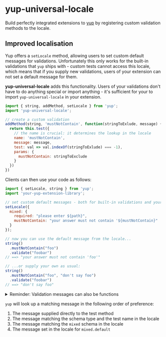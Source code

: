 # yup-universal-locale

Build perfectly integrated extensions to [yup](https://github.com/jquense/yup) by registering custom validation methods to the locale.

## Improved localisation

Yup offers a `setLocale` method, allowing users to set custom default messages for validations. Unfortunately this only works for the built-in validations that `yup` ships with - custom tests cannot access this locale, which means that if you supply new validations, users of your extension can not set a default message for them.

**yup-universal-locale** adds this functionality. Users of your validations don't have to do anything special or import anything - it's sufficient for your to import `yup-universal-locale` in your extension.

```javascript
import { string, addMethod, setLocale } from 'yup';
import 'yup-universal-locale';

// create a custom validation
addMethod(string, 'mustNotContain', function(stringToExlude, message) {
  return this.test({
    // the name is crucial: it determines the lookup in the locale
    name: 'mustNotContain', 
    message: message,
    test: val => val.indexOf(stringToExlude) === -1),
    params: {
      mustNotContain: stringToExclude
    }
  })
})
```

Clients can then use your code as follows:

```javascript
import { setLocale, string } from 'yup';
import 'your-yup-extension-library';

// set custom default messages - both for built-in validations and your own
setLocale({
  mixed: {
    required: "please enter ${path}",
    mustNotContain: "your answer must not contain '${mustNotContain}"
  }
});

// now you can use the default message from the locale...
string()
  .mustNotContain("foo")
  .validate("foobar") 
// ==> "your answer must not contain 'foo'"

// ...or supply your own as usual:
string()
  .mustNotContain("foo", "don't say foo")
  .validate("foobar") 
// ==> "don't say foo"
```

<details>
  <summary>Reminder: Validation messages can also be functions</summary>
  
  For fully dynamic control over the message, instead of setting it to a string, you can set it to a function that returns a string. `yup` will pass in an options object with the following entries:

  - path,
  - value,
  - originalValue (before casts and transformations),
  - label
  - *for custom tests*, any values passed into the `params` option when the test was defined
  - some *built-in tests* have additional parameters as well, check the [yup documentation](https://github.com/jquense/yup)

  (This is just part of the core yup library.)
</details>

`yup` will look up a matching message in the following order of preference:

1. The message supplied directly to the test method
2. The message matching the schema type and the test name in the locale
3. The message matching the `mixed` schema in the locale
4. The message set in the locale for `mixed.default`
